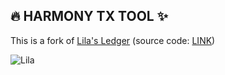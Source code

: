 ## 🔥 HARMONY TX TOOL ✨

This is a fork of [Lila's Ledger](https://dfkreport.cognifact.com/home.py) (source
code: [LINK](https://github.com/pwillworth/dfkreport))

![Lila](https://dfkreport.cognifact.com/static/images/gettingrecords.gif)